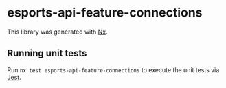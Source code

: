 # esports-api-feature-connections

This library was generated with [Nx](https://nx.dev).

## Running unit tests

Run `nx test esports-api-feature-connections` to execute the unit tests via [Jest](https://jestjs.io).
